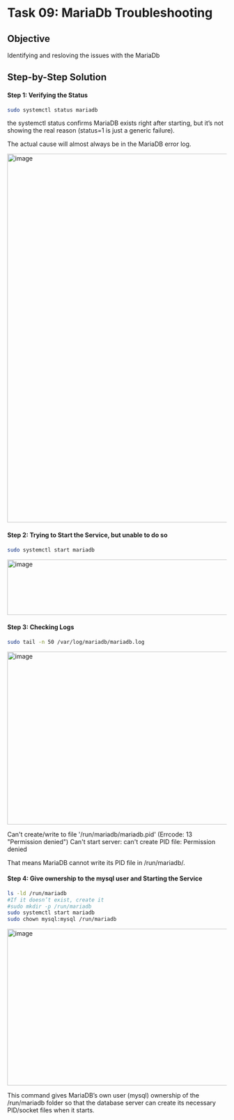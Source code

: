 # Task 09: MariaDb Troubleshooting

## Objective

Identifying and resloving the issues with the MariaDb


## Step-by-Step Solution

#### Step 1: Verifying the Status 


```bash
sudo systemctl status mariadb
```

the systemctl status confirms MariaDB exists right after starting, but it’s not showing the real reason (status=1 is just a generic failure).

The actual cause will almost always be in the MariaDB error log.

<img width="1516" height="845" alt="image" src="https://github.com/user-attachments/assets/3582632a-f0fc-47fa-9753-f098f9829302" />


#### Step 2: Trying to Start the Service, but unable to do so
```bash
sudo systemctl start mariadb
```

<img width="1153" height="127" alt="image" src="https://github.com/user-attachments/assets/cf4e816c-99c0-444c-96ce-8af4b70b9e70" />


#### Step 3: Checking Logs 

```bash
sudo tail -n 50 /var/log/mariadb/mariadb.log
```
<img width="1779" height="396" alt="image" src="https://github.com/user-attachments/assets/4604e0b5-b12c-445a-bc42-ad68f732208a" />

Can't create/write to file '/run/mariadb/mariadb.pid' (Errcode: 13 "Permission denied")
Can't start server: can't create PID file: Permission denied


That means MariaDB cannot write its PID file in /run/mariadb/.

#### Step 4: Give ownership to the mysql user and Starting the Service 
```bash
ls -ld /run/mariadb
#If it doesn’t exist, create it
#sudo mkdir -p /run/mariadb
sudo systemctl start mariadb
sudo chown mysql:mysql /run/mariadb
```


<img width="1126" height="359" alt="image" src="https://github.com/user-attachments/assets/9a3c99d9-fc20-42c3-897a-13a739198be5" />



This command gives MariaDB’s own user (mysql) ownership of the /run/mariadb folder so that the database server can create its necessary PID/socket files when it starts.


